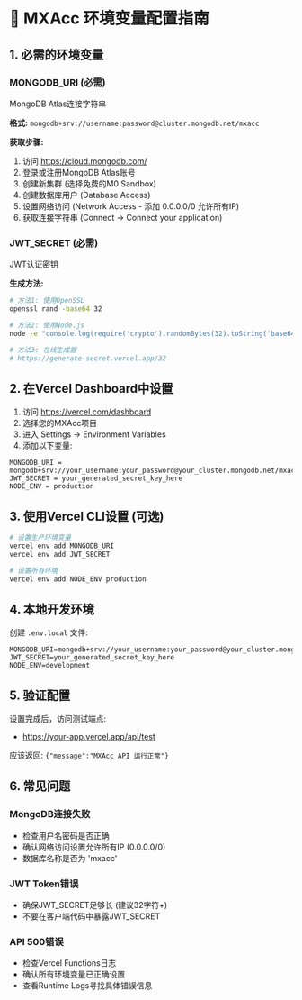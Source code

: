 # 🔐 MXAcc 环境变量配置指南

## 1. 必需的环境变量

### MONGODB_URI (必需)
MongoDB Atlas连接字符串

**格式:** `mongodb+srv://username:password@cluster.mongodb.net/mxacc`

**获取步骤:**
1. 访问 https://cloud.mongodb.com/
2. 登录或注册MongoDB Atlas账号
3. 创建新集群 (选择免费的M0 Sandbox)
4. 创建数据库用户 (Database Access)
5. 设置网络访问 (Network Access - 添加 0.0.0.0/0 允许所有IP)
6. 获取连接字符串 (Connect -> Connect your application)

### JWT_SECRET (必需) 
JWT认证密钥

**生成方法:**
```bash
# 方法1: 使用OpenSSL
openssl rand -base64 32

# 方法2: 使用Node.js
node -e "console.log(require('crypto').randomBytes(32).toString('base64'))"

# 方法3: 在线生成器
# https://generate-secret.vercel.app/32
```

## 2. 在Vercel Dashboard中设置

1. 访问 https://vercel.com/dashboard
2. 选择您的MXAcc项目
3. 进入 Settings → Environment Variables
4. 添加以下变量:

```
MONGODB_URI = mongodb+srv://your_username:your_password@your_cluster.mongodb.net/mxacc
JWT_SECRET = your_generated_secret_key_here
NODE_ENV = production
```

## 3. 使用Vercel CLI设置 (可选)

```bash
# 设置生产环境变量
vercel env add MONGODB_URI
vercel env add JWT_SECRET

# 设置所有环境
vercel env add NODE_ENV production
```

## 4. 本地开发环境

创建 `.env.local` 文件:
```
MONGODB_URI=mongodb+srv://your_username:your_password@your_cluster.mongodb.net/mxacc
JWT_SECRET=your_generated_secret_key_here
NODE_ENV=development
```

## 5. 验证配置

设置完成后，访问测试端点:
- https://your-app.vercel.app/api/test

应该返回: `{"message":"MXAcc API 运行正常"}`

## 6. 常见问题

### MongoDB连接失败
- 检查用户名密码是否正确
- 确认网络访问设置允许所有IP (0.0.0.0/0)
- 数据库名称是否为 'mxacc'

### JWT Token错误  
- 确保JWT_SECRET足够长 (建议32字符+)
- 不要在客户端代码中暴露JWT_SECRET

### API 500错误
- 检查Vercel Functions日志
- 确认所有环境变量已正确设置
- 查看Runtime Logs寻找具体错误信息 